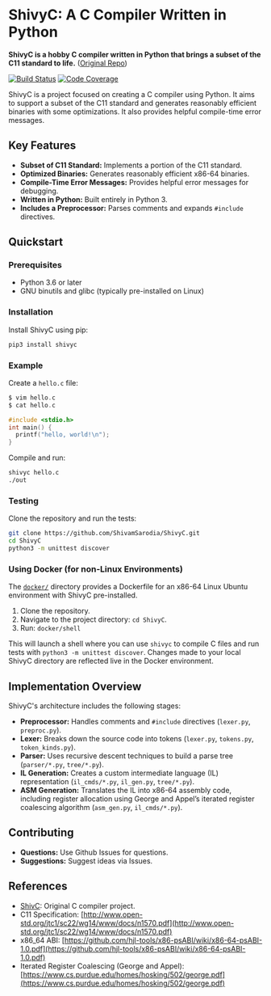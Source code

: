 # ShivyC: A C Compiler Written in Python

**ShivyC is a hobby C compiler written in Python that brings a subset of the C11 standard to life.** ([Original Repo](https://github.com/ShivamSarodia/ShivyC))

[![Build Status](https://travis-ci.org/ShivamSarodia/ShivyC.svg?branch=master)](https://travis-ci.org/ShivamSarodia/ShivyC)
[![Code Coverage](https://codecov.io/gh/ShivamSarodia/ShivyC/branch/master/graph/badge.svg)](https://codecov.io/gh/ShivamSarodia/ShivyC)

ShivyC is a project focused on creating a C compiler using Python. It aims to support a subset of the C11 standard and generates reasonably efficient binaries with some optimizations. It also provides helpful compile-time error messages.

## Key Features

*   **Subset of C11 Standard:** Implements a portion of the C11 standard.
*   **Optimized Binaries:** Generates reasonably efficient x86-64 binaries.
*   **Compile-Time Error Messages:** Provides helpful error messages for debugging.
*   **Written in Python:** Built entirely in Python 3.
*   **Includes a Preprocessor:** Parses comments and expands `#include` directives.

## Quickstart

### Prerequisites

*   Python 3.6 or later
*   GNU binutils and glibc (typically pre-installed on Linux)

### Installation

Install ShivyC using pip:

```bash
pip3 install shivyc
```

### Example

Create a `hello.c` file:

```c
$ vim hello.c
$ cat hello.c

#include <stdio.h>
int main() {
  printf("hello, world!\n");
}
```

Compile and run:

```bash
shivyc hello.c
./out
```

### Testing

Clone the repository and run the tests:

```bash
git clone https://github.com/ShivamSarodia/ShivyC.git
cd ShivyC
python3 -m unittest discover
```

### Using Docker (for non-Linux Environments)

The [`docker/`](docker/) directory provides a Dockerfile for an x86-64 Linux Ubuntu environment with ShivyC pre-installed.

1.  Clone the repository.
2.  Navigate to the project directory: `cd ShivyC`.
3.  Run: `docker/shell`

This will launch a shell where you can use `shivyc` to compile C files and run tests with `python3 -m unittest discover`. Changes made to your local ShivyC directory are reflected live in the Docker environment.

## Implementation Overview

ShivyC's architecture includes the following stages:

*   **Preprocessor:** Handles comments and `#include` directives (`lexer.py`, `preproc.py`).
*   **Lexer:** Breaks down the source code into tokens (`lexer.py`, `tokens.py`, `token_kinds.py`).
*   **Parser:** Uses recursive descent techniques to build a parse tree (`parser/*.py`, `tree/*.py`).
*   **IL Generation:** Creates a custom intermediate language (IL) representation (`il_cmds/*.py`, `il_gen.py`, `tree/*.py`).
*   **ASM Generation:** Translates the IL into x86-64 assembly code, including register allocation using George and Appel’s iterated register coalescing algorithm (`asm_gen.py`, `il_cmds/*.py`).

## Contributing

*   **Questions:** Use Github Issues for questions.
*   **Suggestions:**  Suggest ideas via Issues.

## References

*   [ShivC](https://github.com/ShivamSarodia/ShivC): Original C compiler project.
*   C11 Specification: [http://www.open-std.org/jtc1/sc22/wg14/www/docs/n1570.pdf](http://www.open-std.org/jtc1/sc22/wg14/www/docs/n1570.pdf)
*   x86\_64 ABI: [https://github.com/hjl-tools/x86-psABI/wiki/x86-64-psABI-1.0.pdf](https://github.com/hjl-tools/x86-psABI/wiki/x86-64-psABI-1.0.pdf)
*   Iterated Register Coalescing (George and Appel): [https://www.cs.purdue.edu/homes/hosking/502/george.pdf](https://www.cs.purdue.edu/homes/hosking/502/george.pdf)
